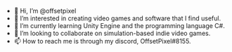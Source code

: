- 👋 Hi, I’m @offsetpixel
- 👀 I’m interested in creating video games and software that I find useful.
- 🌱 I’m currently learning Unity Engine and the programming language C#.
- 💞️ I’m looking to collaborate on simulation-based indie video games.
- 📫 How to reach me is through my discord, OffsetPixel#8155.

<!---
offsetpixel/offsetpixel is a ✨ special ✨ repository because its `README.md` (this file) appears on your GitHub profile.
You can click the Preview link to take a look at your changes.
--->
